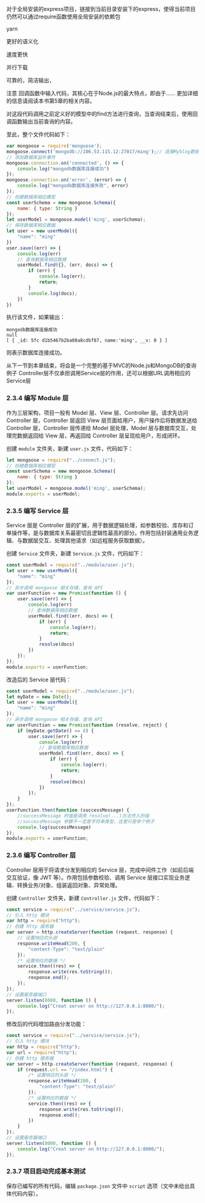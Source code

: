 对于全局安装的express项目，链接到当前目录安装下的express，使得当前项目仍然可以通过require函数使用全局安装的依赖包

yarn

更好的语义化

速度更快

并行下载

可靠的，简洁输出，

注意
回调函数中输入代码，其核心在于Node.js的最大特点，即由于……
更加详细的信息请阅读本书第5章的相关内容。

对这段代码调用之前定义好的模型中的find方法进行查询，当查询结束后，使用回调函数输出当前查询的内容。

至此，整个文件代码如下：
```javascript
var mongoose = require('mongoose');
mongoose.connect('mongodb://106.53.115.12:27017/ming');// 连接Myblog数据库
// 添加数据库监听事件
mongoose.connection.on('connected', () => {
    console.log("mongodb数据库连接成功")
});
mongoose.connection.on('error', (error) => {
    console.log("mongodb数据库连接失败", error)
});
// 创建数据库相应模型
const userSchema = new mongoose.Schema({
    name: { type: String }
});
let userModel = mongoose.model('ming', userSchema);
// 保存数据库相应数据
let user = new userModel({
    "name": "ming"
})
user.save((err) => {
    console.log(err)
    // 查询数据库相应数据
    userModel.find({}, (err, docs) => {
        if (err) {
            console.log(err);
            return;
        }
        console.log(docs);
    })
})
```

执行该文件，如果输出：
```
mongodb数据库连接成功
null
[ { _id: 5fc d1b5467b2ba08a8cdbf87, name:'ming', __v: 0 } ]
```
则表示数据库连接成功。

从下一节到本章结束，将会是一个完整的基于MVC的Node.js和MongoDB的查询例子 
Controller层不仅承担调用Service层的作用，还可以根据URL调用相应的Service层

### 2.3.4 编写 Module 层
作为三层架构，项目一般有 Model 层、View 层、Controller 层。请求先访问 Controller 层，Controller 层返回 View 层页面给用户，用户操作后将数据发送给 Controller 层，Controller 层传递给 Model 层处理，Model 层与数据库交互，处理完数据返回给 View 层，再返回给 Controller 层呈现给用户，形成闭环。

创建 `module` 文件夹，新建 `user.js` 文件，代码如下：
```javascript
let mongoose = require("../connect.js");
// 创建数据库相应模型
const userSchema = new mongoose.Schema({
    name: { type: String }
});
let userModel = mongoose.model('ming', userSchema);
module.exports = userModel;
```
### 2.3.5 编写 Service 层
Service 层是 Controller 层的扩展，用于数据逻辑处理，如参数校验、库存和订单操作等，是与数据库关系最密切且逻辑性最高的部分。作用包括封装通用业务逻辑、与数据层交互、处理其他请求（如远程服务获取数据）。

创建 `Service` 文件夹，新建 `Service.js` 文件，代码如下：
```javascript
const userModel = require("../module/user.js");
let user = new userModel({
    "name": "ming"
});
// 异步调用 mongoose 相关存储，查询 API
var userFunction = new Promise(function () {
    user.save((err) => {
        console.log(err)
        // 查询数据库相应数据
        userModel.find((err, docs) => {
            if (err) {
                console.log(err);
                return;
            }
            resolve(docs)
        })
    });
});
module.exports = userFunction;
```
改造后的 Service 层代码：
```javascript
const userModel = require("../module/user.js");
let myDate = new Date();
let user = new userModel({
    "name": "ming"
});
// 异步调用 mongoose 相关存储，查询 API
var userFunction = new Promise(function (resolve, reject) {
    if (myDate.getDate() == 8) {
        user.save((err) => {
            console.log(err)
            // 查询数据库相应数据
            userModel.find((err, docs) => {
                if (err) {
                    console.log(err);
                    return;
                }
                resolve(docs)
            })
        });
    }
});
userFunction.then(function (successMessage) {
    //successMessage 的值是调用 resolve(...)方法传入的值
    //successMessage 参数不一定是字符串类型，这里只是举个例子
    console.log(successMessage)
});
module.exports = userFunction;
```
### 2.3.6 编写 Controller 层
Controller 层用于将请求分发到相应的 Service 层，完成中间件工作（如前后端交互验证，像 JWT 等）。作用包括参数校验、调用 Service 层接口实现业务逻辑、转换业务/对象、组装返回对象、异常处理。

创建 `Controller` 文件夹，新建 `Controller.js` 文件，代码如下：
```javascript
const service = require("../service/service.js");
// 引入 http 模块
var http = require("http");
// 创建 http 服务器
var server = http.createServer(function (request, response) {
    // 设置响应的头部
    response.writeHead(200, {
        "content-Type": "text/plain"
    });
    /* 设置响应的数据 */
    service.then((res) => {
        response.write(res.toString());
        response.end();
    });
});
// 设置服务器端口
server.listen(8000, function () {
    console.log("Creat server on http://127.0.0.1:8000/");
});
```
修改后的代码增加路由分发功能：
```javascript
const service = require("../service/service.js");
// 引入 http 模块
var http = require("http");
var url = require("http");
// 创建 http 服务器
var server = http.createServer(function (request, response) {
    if (request.url == "/index.html") {
        /* 设置响应的头部 */
        response.writeHead(200, {
            "content-Type": "text/plain"
        });
        /* 设置响应的数据 */
        service.then((res) => {
            response.write(res.toString());
            response.end();
        })
    }
});
// 设置服务器端口
server.listen(8000, function () {
    console.log("Creat server on http://127.0.0.1:8000/");
});
```
### 2.3.7 项目启动完成基本测试
保存已编写的所有代码，编辑 `package.json` 文件中 `script` 选项（文中未给出具体代码内容）。 
